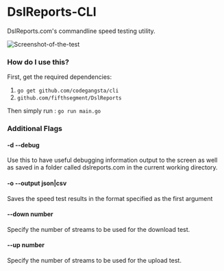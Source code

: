 # DslReports-CLI

DslReports.com's commandline speed testing utility.

![Screenshot-of-the-test](http://i.imgur.com/VlsYj9h.png)




### How do I use this?

First, get the required dependencies:

1. `go get github.com/codegangsta/cli`
2. `github.com/fifthsegment/DslReports`

Then simply run : `go run main.go`

### Additional Flags

#### -d --debug

Use this to have useful debugging information output to the screen as well as saved in a folder called dslreports.com in the current working directory.


#### -o --output json|csv

Saves the speed test results in the format specified as the first argument


#### --down number


Specify the number of streams to be used for the download test.

#### --up number

Specify the number of streams to be used for the upload test.


